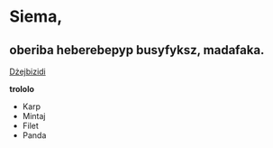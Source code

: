 # Siema,

## oberiba heberebepyp busyfyksz, madafaka.

[Dżejbizidi](https://jbzd.com.pl/)

**trololo**

- Karp
- Mintaj
- Filet
- Panda